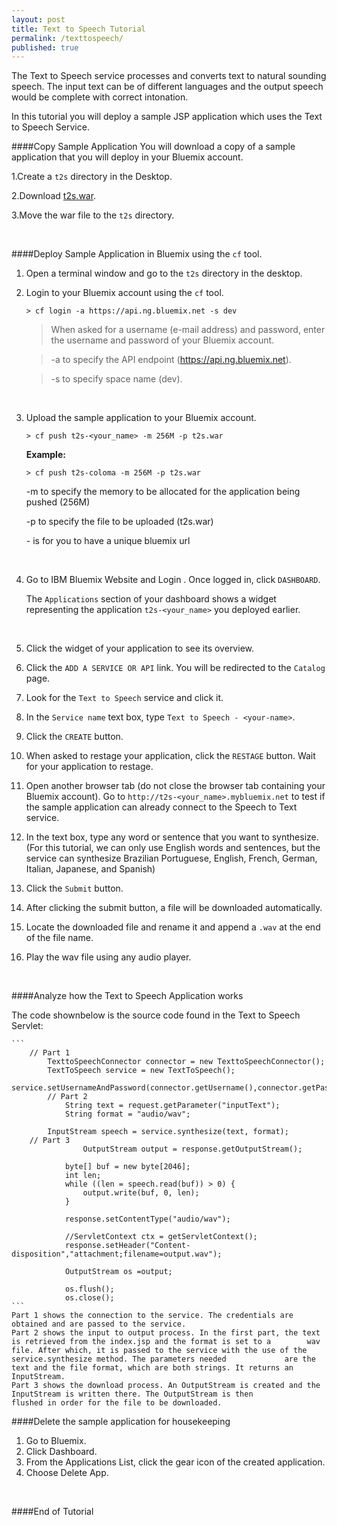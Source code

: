 ```yaml
---
layout: post
title: Text to Speech Tutorial
permalink: /texttospeech/
published: true
---
```


The Text to Speech service processes and converts text to natural sounding speech. The input text can be of different languages and the output speech would be complete with correct intonation.

In this tutorial you will deploy a sample JSP application which uses the Text to Speech Service. 


####Copy Sample Application
You will download a copy of a sample application that you will deploy in your Bluemix account.

1.Create a `t2s` directory in the Desktop.

2.Download [t2s.war](https://github.com/JaoColoma/jaocoloma.github.io/blob/cb8814c95cd14e5d5e7afb5571801c9797b767df/t2s.war?raw=true).

3.Move the war file to the `t2s` directory.

<br>

####Deploy Sample Application in Bluemix using the `cf` tool.

1. Open a terminal window and go to the `t2s` directory in the desktop.

2. Login to your Bluemix account using the `cf` tool.

	```text
	> cf login -a https://api.ng.bluemix.net -s dev
	```
	
	>When asked for a username (e-mail address) and password, enter the username and password of your Bluemix account.
	
	>-a to specify the API endpoint (https://api.ng.bluemix.net).
	
	>-s to specify space name (dev).

	<br>
	
3. Upload the sample application to your Bluemix account.

	```text
	> cf push t2s-<your_name> -m 256M -p t2s.war
	```

	**Example:**
		
	```text
	> cf push t2s-coloma -m 256M -p t2s.war
	```
	-m to specify the memory to be allocated for the application being pushed (256M)
	
	-p to specify the file to be uploaded (t2s.war)
	
	-<your-name> is for you to have a unique bluemix url

	<br>
	
1. Go to IBM Bluemix Website and Login .  Once logged in, click `DASHBOARD`.  

	The `Applications` section of your dashboard shows a widget representing the application `t2s-<your_name>` you deployed earlier.

	
	<br>
	
1. Click the widget of your application to see its overview.
	
1. Click the `ADD A SERVICE OR API` link.  You will be redirected to the `Catalog` page. 

1. Look for the `Text to Speech` service and click it.

1. In the `Service name` text box, type `Text to Speech - <your-name>`.

1. Click the `CREATE` button.

1. When asked to restage your application, click the `RESTAGE` button.  Wait for your application to restage.

1. Open another browser tab (do not close the browser tab containing your Bluemix account).  Go to `http://t2s-<your_name>.mybluemix.net` to test if the sample application can already connect to the Speech to Text service.

1. In the text box, type any word or sentence that you want to synthesize. (For this tutorial, we can only use English words and sentences, but the service can synthesize Brazilian Portuguese, English, French, German, Italian, Japanese, and Spanish)
	
1. Click the `Submit` button.  
2. After clicking the submit button, a file will be downloaded automatically.
3. Locate the downloaded file and rename it and append a `.wav` at the end of the file name.
4. Play the wav file using any audio player.

	<br>

####Analyze how the Text to Speech Application works

The code shownbelow is the source code found in the Text to Speech Servlet:


	```
		// Part 1
			TexttoSpeechConnector connector = new TexttoSpeechConnector();      
  			TextToSpeech service = new TextToSpeech();
  			service.setUsernameAndPassword(connector.getUsername(),connector.getPassword());
        	// Part 2
        		String text = request.getParameter("inputText");
        		String format = "audio/wav";

  			InputStream speech = service.synthesize(text, format);
  		// Part 3
            		OutputStream output = response.getOutputStream();

			    byte[] buf = new byte[2046];
				int len;
				while ((len = speech.read(buf)) > 0) {
					output.write(buf, 0, len);
				}
                        
                response.setContentType("audio/wav");
    
				//ServletContext ctx = getServletContext();  
				response.setHeader("Content-disposition","attachment;filename=output.wav");  
 
				OutputStream os =output;   
                                
				os.flush();  
				os.close();  
	```
	Part 1 shows the connection to the service. The credentials are obtained and are passed to the service.
	Part 2 shows the input to output process. In the first part, the text is retrieved from the index.jsp and the format is set to a 		wav file. After which, it is passed to the service with the use of the service.synthesize method. The parameters needed 			are the text and the file format, which are both strings. It returns an InputStream.
	Part 3 shows the download process. An OutputStream is created and the InputStream is written there. The OutputStream is then 				flushed in order for the file to be downloaded.

####Delete the sample application for housekeeping

1. Go to Bluemix.
2. Click Dashboard.
3. From the Applications List, click the gear icon of the created application.
4. Choose Delete App.

<br>

####End of Tutorial

